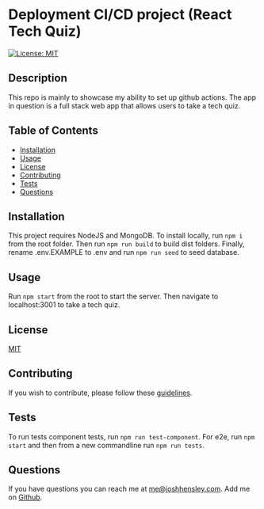 # Deployment CI/CD project (React Tech Quiz)

[![License: MIT](https://img.shields.io/badge/License-MIT-yellow.svg)](https://opensource.org/licenses/MIT)

## Description

This repo is mainly to showcase my ability to set up github actions.  The app in question is a full stack web app that allows users to take a tech quiz.

## Table of Contents


* [Installation](#Installation)
* [Usage](#Usage)
* [License](#License)
* [Contributing](#Contributing)
* [Tests](#Tests)
* [Questions](#Questions)
 

## <a name="Installation"></a>Installation

This project requires NodeJS and MongoDB.  To install locally, run `npm i` from the root folder.  Then run `npm run build` to build dist folders.  Finally, rename .env.EXAMPLE to .env and run `npm run seed` to seed database.

## <a name="Usage"></a>Usage

Run `npm start` from the root to start the server.  Then navigate to localhost:3001 to take a tech quiz.

## <a name="license"></a>License

  [MIT](https://opensource.org/licenses/MIT)

## <a name="contributing"></a>Contributing

If you wish to contribute, please follow these [guidelines](https://www.contributor-covenant.org/version/2/1/code_of_conduct/).

## <a name="tests"></a>Tests

To run tests component tests, run `npm run test-component`.  For e2e, run `npm start` and then from a new commandline run `npm run tests`.

## <a name="questions"></a>Questions

If you have questions you can reach me at me@joshhensley.com. Add me on [Github](github.com/josh-hensley).
